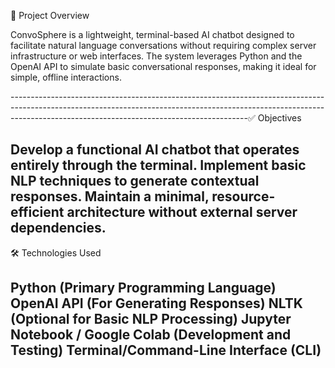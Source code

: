 📜 Project Overview

ConvoSphere is a lightweight, terminal-based AI chatbot designed to facilitate natural language conversations without requiring complex server infrastructure or web interfaces. The system leverages Python and the OpenAI API to simulate basic conversational responses, making it ideal for simple, offline interactions.

-----------------------------------------------------------------------------------------------------------------------------------------------------------------------------------------------------------------------✅ Objectives

Develop a functional AI chatbot that operates entirely through the terminal.
Implement basic NLP techniques to generate contextual responses.
Maintain a minimal, resource-efficient architecture without external server dependencies.
-----------------------------------------------------------------------------------------------------------------------------------------------------------------------------------------------------------------------

🛠️ Technologies Used

Python (Primary Programming Language)
OpenAI API (For Generating Responses)
NLTK (Optional for Basic NLP Processing)
Jupyter Notebook / Google Colab (Development and Testing)
Terminal/Command-Line Interface (CLI)
---------------------------------------------------------------------------------------------------------------------------------------------------------------------------------------------------------------------
